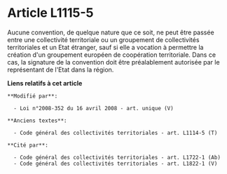 # Article L1115-5

Aucune convention, de quelque nature que ce soit, ne peut être passée entre une collectivité territoriale ou un groupement de
collectivités territoriales et un Etat étranger, sauf si elle a vocation à permettre la création d'un groupement européen de
coopération territoriale. Dans ce cas, la signature de la convention doit être préalablement autorisée par le représentant de
l'Etat dans la région.

**Liens relatifs à cet article**

	**Modifié par**:

	  - Loi n°2008-352 du 16 avril 2008 - art. unique (V)

	**Anciens textes**:

	  - Code général des collectivités territoriales - art. L1114-5 (T)

	**Cité par**:

	  - Code général des collectivités territoriales - art. L1722-1 (Ab)
	  - Code général des collectivités territoriales - art. L1822-1 (V)

